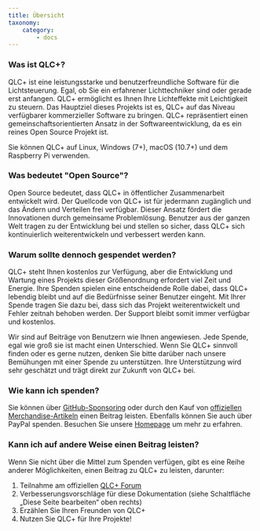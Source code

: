 ```yaml
---
title: Übersicht
taxonomy:
    category:
        - docs
---
```

### Was ist QLC+?

QLC+ ist eine leistungsstarke und benutzerfreundliche Software für die Lichtsteuerung. Egal, ob Sie ein erfahrener Lichttechniker sind oder gerade erst anfangen. QLC+ ermöglicht es Ihnen Ihre Lichteffekte mit Leichtigkeit zu steuern. Das Hauptziel dieses Projekts ist es, QLC+ auf das Niveau verfügbarer kommerzieller Software zu bringen. QLC+ repräsentiert einen gemeinschaftsorientierten Ansatz in der Softwareentwicklung, da es ein reines Open Source Projekt ist.

Sie können QLC+ auf Linux, Windows (7+), macOS (10.7+) und dem Raspberry Pi verwenden.

### Was bedeutet "Open Source"?
Open Source bedeutet, dass QLC+ in öffentlicher Zusammenarbeit entwickelt wird. Der Quellcode von QLC+ ist für jedermann zugänglich und das Ändern und Verteilen frei verfügbar. Dieser Ansatz fördert die Innovationen durch gemeinsame Problemlösung. Benutzer aus der ganzen Welt tragen zu der Entwicklung bei und stellen so sicher, dass QLC+ sich kontinuierlich weiterentwickeln und verbessert werden kann.

### Warum sollte dennoch gespendet werden?
QLC+ steht Ihnen kostenlos zur Verfügung, aber die Entwicklung und Wartung eines Projekts dieser Größenordnung erfordert viel Zeit und Energie. Ihre Spenden spielen eine entscheidende Rolle dabei, dass QLC+ lebendig bleibt und auf die Bedürfnisse seiner Benutzer eingeht. Mit Ihrer Spende tragen Sie dazu bei, dass sich das Projekt weiterentwickelt und Fehler zeitnah behoben werden. Der Support bleibt somit immer verfügbar und kostenlos.

Wir sind auf Beiträge von Benutzern wie Ihnen angewiesen. Jede Spende, egal wie groß sie ist macht einen Unterschied. Wenn Sie QLC+ sinnvoll finden oder es gerne nutzen, denken Sie bitte darüber nach unsere Bemühungen mit einer Spende zu unterstützen. Ihre Unterstützung wird sehr geschätzt und trägt direkt zur Zukunft von QLC+ bei.

### Wie kann ich spenden?

Sie können über [GitHub-Sponsoring](https://github.com/sponsors/mcallegari) oder durch den Kauf von [offiziellen Merchandise-Artikeln](https://merch.qlcplus.org) einen Beitrag leisten. Ebenfalls können Sie auch über PayPal spenden. Besuchen Sie unsere [Homepage](https://www.qlcplus.org/) um mehr zu erfahren.

### Kann ich auf andere Weise einen Beitrag leisten?

Wenn Sie nicht über die Mittel zum Spenden verfügen, gibt es eine Reihe anderer Möglichkeiten, einen Beitrag zu QLC+ zu leisten, darunter:
1. Teilnahme am offiziellen [QLC+ Forum](https://www.qlcplus.org/forum/)
2. Verbesserungsvorschläge für diese Dokumentation (siehe Schaltfläche „Diese Seite bearbeiten“ oben rechts)
3. Erzählen Sie Ihren Freunden von QLC+
4. Nutzen Sie QLC+ für Ihre Projekte!